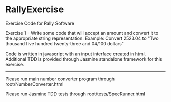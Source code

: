 RallyExercise
=============

Exercise Code for Rally Software

Exercise 1 - Write some code that will accept an amount and convert it to the appropriate string representation.
Example: Convert 2523.04 to "Two thousand five hundred twenty-three and 04/100 dollars"

Code is written in javascript with an input interface created in html. Additional TDD is provided through Jasmine standalone framework for this exercise.

--------------------------------------------------------------------------

Please run main number converter program through root/NumberConverter.html

Please run Jasmine TDD tests through root/tests/SpecRunner.html
